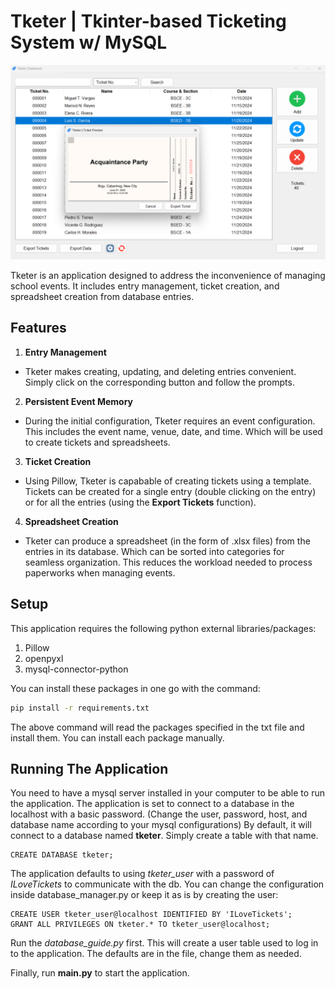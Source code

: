 # Tketer | Tkinter-based Ticketing System w/ MySQL

![App Preview Image](images/preview.png)

Tketer is an application designed to address the inconvenience of managing school events. It includes entry management, ticket creation, and spreadsheet creation from database entries.

## Features
1. **Entry Management**
-  Tketer makes creating, updating, and deleting entries convenient. Simply click on the corresponding button and follow the prompts.
2. **Persistent Event Memory**
- During the initial configuration, Tketer requires an event configuration. This includes the event name, venue, date, and time. Which will be used to create tickets and spreadsheets.
3. **Ticket Creation**
- Using Pillow, Tketer is capabable of creating tickets using a template. Tickets can be created for a single entry (double clicking on the entry) or for all the entries (using the **Export Tickets** function).
4. **Spreadsheet Creation**
- Tketer can produce a spreadsheet (in the form of .xlsx files) from the entries in its database. Which can be sorted into categories for seamless organization. This reduces the workload needed to process paperworks when managing events.

## Setup
This application requires the following python external libraries/packages:
1. Pillow
2. openpyxl
3. mysql-connector-python

You can install these packages in one go with the command:
```bash
pip install -r requirements.txt
```
The above command will read the packages specified in the txt file and install them. You can install each package manually.

## Running The Application
You need to have a mysql server installed in your computer to be able to run the application.
The application is set to connect to a database in the localhost with a basic password. (Change the user, password, host, and database name according to your mysql configurations)
By default, it will connect to a database named **tketer**. Simply create a table with that name.
```mysql
CREATE DATABASE tketer;
```
The application defaults to using *tketer_user* with a password of *ILoveTickets* to communicate with the db. You can change the configuration inside database_manager.py or keep it as is by creating the user:
```mysql
CREATE USER tketer_user@localhost IDENTIFIED BY 'ILoveTickets';
GRANT ALL PRIVILEGES ON tketer.* TO tketer_user@localhost;
```

Run the *database_guide.py* first. This will create a user table used to log in to the application. The defaults are in the file, change them as needed.

Finally, run **main.py** to start the application.
